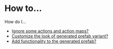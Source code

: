 # How to...
How do I...
* [Ignore some actions and action maps?](Ignore_Actions.md)
* [Customize the look of generated prefab variant?](Customize_Appearance.md)
* [Add functionality to the generated prefab?](Add_Functionality.md)